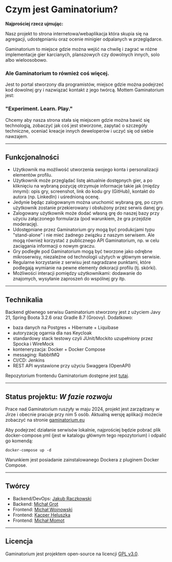 # Czym jest Gaminatorium?

**Najprościej rzecz ujmując:**

Nasz projekt to strona internetowa/webaplikacja która skupia się na agregacji, udostępnianiu oraz ocenie minigier odpalanych w przeglądarce.

Gaminatorium to miejsce gdzie można wejść na chwilę i zagrać w różne implementacje gier karcianych, planszowych czy dowolnych innych, solo albo wieloosobowo.

### Ale Gaminatorium to również coś więcej.

Jest to portal stworzony dla programistów, miejsce gdzie można podejrzeć kod dowolnej gry i nazwiązać kontakt z jego twórcą. Mottem Gaminatorium jest:

### "Experiment. Learn. Play."

Chcemy aby nasza strona stała się miejscem gdzie można bawić się technologią, zobaczyć jak coś jest stworzone, zapytać o szczegóły techniczne, oceniać kreacje innych deweloperów i uczyć się od siebie nawzajem.

---

## Funkcjonalności

- Użytkownik ma możliwość utworzenia swojego konta i personalizacji elementów profilu.
- Użytkownik może przeglądać listę aktualnie dostępnych gier, a po kliknięciu na wybraną pozycję otrzymuje informacje takie jak (między innymi): opis gry, screenshot, link do kodu gry (GitHub), kontakt do autora (np. LinkedIn) i uśrednioną ocenę.
- Jedynie będąc zalogowanym można uruchomić wybraną grę, po czym użytkownik zostanie przekierowany i obsłużony przez serwis danej gry.
- Zalogowany użytkownik może dodać własną grę do naszej bazy przy użyciu załączonego formularza (pod warunkiem, że gra przejdzie moderację).
- Udostępniane przez Gaminatorium gry mogą być produkcjami typu "stand-alone" i nie mieć żadnego związku z naszym serwisem. Ale mogą również korzystać z publicznego API Gaminatorium, np. w celu zaciągania informacji o nowym graczu.
- Gry podległe pod Gaminatorium mogą być tworzone jako odrębne mikroserwisy, niezależne od technologii użytych w głównym serwisie.
- Regularne korzystanie z serwisu jest nagradzane punktami, które podlegają wymianie na pewne elementy dekoracji profilu (tj. skórki).
- Możliwości interacji pomiędzy użytkownikami: dodawanie do znajomych, wysyłanie zaproszeń do wspólnej gry itp.

---

## Technikalia 

Backend głównego serwisu Gaminatorium stworzony jest z użyciem Javy 21, Spring Boota 3.2.6 oraz Gradle 8.7 (Groovy). Dodatkowo:

- baza danych na Postgres + Hibernate + Liquibase
- autoryzację ogarnia dla nas Keycloak
- standardowy stack testowy czyli JUnit/Mockito uzupełniony przez Spocka i WireMock
- konteneryzacja: Docker + Docker Compose
- messaging: RabbitMQ
- CI/CD: Jenkins
- REST API wystawione przy użyciu Swaggera (OpenAPI)

Repozytorium frontendu Gaminatorium dostępne jest [tutaj](https://github.com/keeeper85/Gaminatorium-frontend).

---

## Status projektu: *W fazie rozwoju*

Prace nad Gaminatorium ruszyły w maju 2024, projekt jest zarządzany w Jirze i obecnie pracuje przy nim 5 osób. Aktualną wersję aplikacji możecie zobaczyć na stronie [gaminatorium.eu](https://www.gaminatorium.eu)

Aby podejrzeć działanie serwisów lokalnie, najprościej będzie pobrać plik docker-compose.yml (jest w katalogu głównym tego repozytorium) i odpalić go komendą:

`docker-compose up -d`

Warunkiem jest posiadanie zainstalowanego Dockera z pluginem Docker Compose. 

---

## Twórcy

- Backend/DevOps: [Jakub Raczkowski](https://www.linkedin.com/in/jakub-raczkowski-81401b231)
- Backend: [Michał Grot]()
- Frontend: [Michał Wojnowski]()
- Frontend: [Kacper Heluszka](https://www.linkedin.com/in/krystian-heluszka/)
- Frontend: [Michał Momot](https://www.linkedin.com/in/micha%C5%82-momot-8381222a1)

---

## Licencja

Gaminatorium jest projektem open-source na licencji [GPL v3.0](https://choosealicense.com/licenses/gpl-3.0/). 
